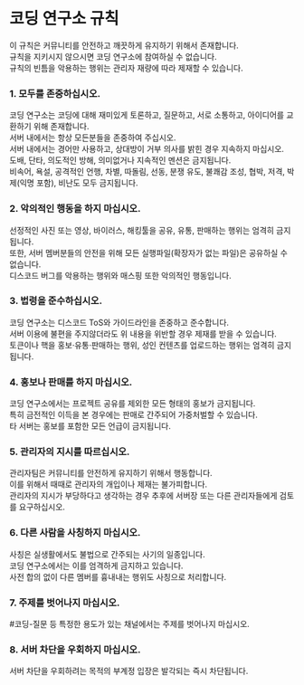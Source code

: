 # 코딩 연구소 규칙

이 규칙은 커뮤니티를 안전하고 깨끗하게 유지하기 위해서 존재합니다.  
규칙을 지키시지 않으시면 코딩 연구소에 참여하실 수 없습니다.  
규칙의 빈틈을 악용하는 행위는 관리자 재량에 따라 제재할 수 있습니다.

### 1. 모두를 존중하십시오.

코딩 연구소는 코딩에 대해 재미있게 토론하고, 질문하고, 서로 소통하고, 아이디어를 교환하기 위해 존재합니다.  
서버 내에서는 항상 모든분들을 존중하여 주십시오.  
서버 내에서는 경어만 사용하고, 상대방이 거부 의사를 밝힌 경우 지속하지 마십시오.  
도배, 단타, 의도적인 방해, 의미없거나 지속적인 멘션은 금지됩니다.  
비속어, 욕설, 공격적인 언행, 차별, 따돌림, 선동, 분쟁 유도, 불쾌감 조성, 협박, 저격, 박제(익명 포함), 비난도 모두 금지됩니다.

### 2. 악의적인 행동을 하지 마십시오.

선정적인 사진 또는 영상, 바이러스, 해킹툴을 공유, 유통, 판매하는 행위는 엄격히 금지됩니다.  
또한, 서버 멤버분들의 안전을 위해 모든 실행파일(확장자가 없는 파일)은 공유하실 수 없습니다.  
디스코드 버그를 악용하는 행위와 매스핑 또한 악의적인 행동입니다.

### 3. 법령을 준수하십시오.

코딩 연구소는 디스코드 ToS와 가이드라인을 존중하고 준수합니다.  
서버 이용에 불편을 주지않더라도 위 내용을 위반할 경우 제재를 받을 수 있습니다.  
토큰이나 핵을 홍보·유통·판매하는 행위, 성인 컨텐츠를 업로드하는 행위는 엄격히 금지됩니다.

### 4. 홍보나 판매를 하지 마십시오.

코딩 연구소에서는 프로젝트 공유를 제외한 모든 형태의 홍보가 금지됩니다.  
특히 금전적인 이득을 본 경우에는 판매로 간주되어 가중처벌할 수 있습니다.  
타 서버는 홍보를 포함한 모든 언급이 금지됩니다.

### 5. 관리자의 지시를 따르십시오.

관리자팀은 커뮤니티를 안전하게 유지하기 위해서 행동합니다.  
이를 위해서 때때로 관리자의 개입이나 제재는 불가피합니다.  
관리자의 지시가 부당하다고 생각하는 경우 추후에 서버장 또는 다른 관리자들에게 검토를 요구하십시오.

### 6. 다른 사람을 사칭하지 마십시오.

사칭은 실생활에서도 불법으로 간주되는 사기의 일종입니다.  
코딩 연구소에서는 이를 엄격하게 금지하고 있습니다.  
사전 합의 없이 다른 멤버를 흉내내는 행위도 사칭으로 처리합니다.

### 7. 주제를 벗어나지 마십시오.

#코딩-질문 등 특정한 용도가 있는 채널에서는 주제를 벗어나지 마십시오.

### 8. 서버 차단을 우회하지 마십시오.

서버 차단을 우회하려는 목적의 부계정 입장은 발각되는 즉시 차단됩니다.
